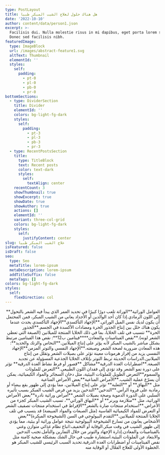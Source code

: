 ```yaml
---
type: PostLayout
title: هل هناك حلول لعلاج الشيب المبكر طبيا
date: '2022-10-10'
author: content/data/person1.json
excerpt: >-
  Facilisis dui. Nulla molestie risus in mi dapibus, eget porta lorem semper.
  Donec sed facilisis nibh.
featuredImage:
  type: ImageBlock
  url: /images/abstract-feature1.svg
  altText: Thumbnail
  elementId: ''
  styles:
    self:
      padding:
        - pt-0
        - pl-0
        - pb-0
        - pr-0
bottomSections:
  - type: DividerSection
    title: Divider
    elementId: ''
    colors: bg-light-fg-dark
    styles:
      self:
        padding:
          - pt-3
          - pl-3
          - pb-3
          - pr-3
  - type: RecentPostsSection
    title:
      type: TitleBlock
      text: Recent posts
      color: text-dark
      styles:
        self:
          textAlign: center
    recentCount: 3
    showThumbnail: true
    showExcerpt: true
    showDate: true
    showAuthor: true
    actions: []
    elementId: ''
    variant: three-col-grid
    colors: bg-light-fg-dark
    styles:
      self:
        justifyContent: center
slug: علاج الشيب المبكر طبيا
isFeatured: false
isDraft: false
seo:
  type: Seo
  metaTitle: lorem-ipsum
  metaDescription: lorem-ipsum
  addTitleSuffix: false
  metaTags: []
colors: bg-light-fg-dark
styles:
  self:
    flexDirection: col
---
```

<div style="text-align: right">**العوامل الوراثية**الوراثة تلعب دورًا كبيرًا في تحديد العمر الذي يبدأ فيه الشعر بالتحول إلى اللون الرمادي.إذا كان أحد الوالدين أو الأجداد يعاني من الشيب المبكر، فمن المحتمل أن يكون لديك نفس الميل الوراثي.**الإجهاد التأكسدي**الإجهاد التأكسدي يحدث عندما يكون هناك خلل بين إنتاج الجذور الحرة ومضادات الأكسدة في الجسم.**الجذور الحرة** تتسبب في تلف الخلايا، بما في ذلك الخلايا المنتجة للميلانين (الصبغة التي تعطي الشعر لونه).**نقص الفيتامينات والمعادن****فيتامين ب12**: نقص هذا الفيتامين مرتبط بشكل مباشر بالشيب المبكر لأنه يؤثر على إنتاج الميلانين.**النحاس والزنك والحديد**: هذه المعادن ضرورية لصحة الشعر وصبغته.**الإجهاد النفسي والتوتر المزمن**الإجهاد النفسي يزيد من إفراز هرمونات معينة تؤثر على بصيلات الشعر وتقلل من إنتاج الميلانين.الدراسات الحديثة تربط التوتر بإتلاف الخلايا الجذعية المسؤولة عن تجديد الصبغة.**اضطرابات الغدة الدرقية**مشاكل **قصور أو فرط نشاط الغدة الدرقية** تؤثر على دورة نمو الشعر وقد تؤدي إلى فقدان اللون الطبيعي.**التعرض للملوثات والسموم**التعرض الطويل للملوثات البيئية، مثل دخان السجائر والمواد الكيميائية، يمكن أن يسرّع عملية الشيب.**الأمراض المناعية**بعض الأمراض المناعية مثل **البهاق** أو **الثعلبة** تؤثر على إنتاج الميلانين، مما يؤدي إلى ظهور بقع بيضاء أو رمادية على فروة الرأس.**التدخين**التدخين يزيد من فرص الشيب المبكر بسبب تأثيره السلبي على الدورة الدموية وصحة بصيلات الشعر.**أمراض وراثية نادرة**بعض الأمراض الوراثية، مثل **متلازمة ويرنر** أو **البهاق الوراثي**، تسبب الشيب المبكر كجزء من الأعراض.**استخدام منتجات ضارة بالشعر**الإفراط في استخدام منتجات تصفيف الشعر أو التعرض للمواد الكيميائية القاسية (مثل الصبغات والمواد المبيضة) قد يتسبب في تلف الخلايا المنتجة للميلانين.**التقدم البيولوجي في السن (الشيخوخة المبكرة)**بعض الأشخاص يعانون من تسارع الشيخوخة البيولوجية نتيجة عوامل وراثية أو بيئية، مما يؤدي إلى ظهور الشيب في وقت مبكر.الوقاية أو التخفيف:اتباع نظام غذائي متوازن وغني بالفيتامينات والمعادن.إدارة الإجهاد والتوتر من خلال التمارين والتأمل.تجنب التدخين والابتعاد عن الملوثات البيئية.استشارة طبيب في حال الشك بمشكلة صحية كامنة مثل نقص الفيتامينات أو اضطرابات الغدة الدرقية.تحديد السبب الرئيسي للشيب المبكر هو الخطوة الأولى للعلاج الفعّال أو الوقاية منه.

</div>

